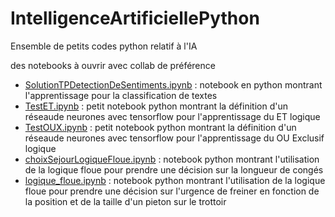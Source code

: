 # IntelligenceArtificiellePython
Ensemble de petits codes python relatif à l'IA

des notebooks à ouvrir avec collab de préférence
- [SolutionTPDetectionDeSentiments.ipynb](https://github.com/EmmanuelADAM/IntelligenceArtificiellePython/blob/master/logique_floue.ipynb)	: notebook en python montrant l'apprentissage pour la classification de textes
- [TestET.ipynb](https://github.com/EmmanuelADAM/IntelligenceArtificiellePython/blob/master/TestET.ipynb)	: petit notebook python montrant la définition d'un réseaude neurones avec tensorflow pour l'apprentissage du ET logique
- [TestOUX.ipynb](https://github.com/EmmanuelADAM/IntelligenceArtificiellePython/blob/master/TestOUX.ipynb)	: petit notebook python montrant la définition d'un réseaude neurones avec tensorflow pour l'apprentissage du OU Exclusif logique
- [choixSejourLogiqueFloue.ipynb](https://github.com/EmmanuelADAM/IntelligenceArtificiellePython/blob/master/choixSejourLogiqueFloue.ipynb)	: notebook python montrant l'utilisation de la logique floue pour prendre une décision sur la longueur de congés
- [logique_floue.ipynb](https://github.com/EmmanuelADAM/IntelligenceArtificiellePython/blob/master/logique_floue.ipynb) : notebook python montrant l'utilisation de la logique floue pour prendre une décision sur l'urgence de freiner en fonction de la position et de la taille d'un pieton sur le trottoir
